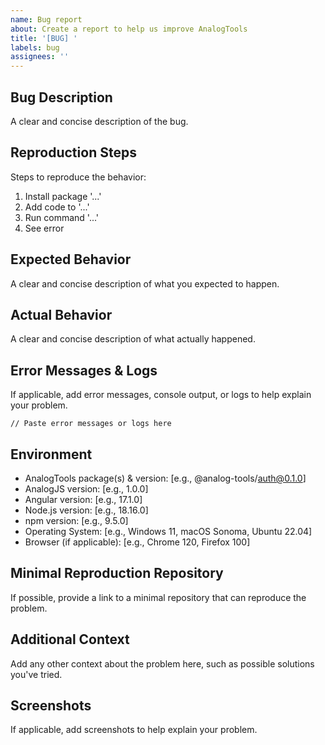```yaml
---
name: Bug report
about: Create a report to help us improve AnalogTools
title: '[BUG] '
labels: bug
assignees: ''
---
```


## Bug Description
A clear and concise description of the bug.

## Reproduction Steps
Steps to reproduce the behavior:
1. Install package '...'
2. Add code to '...'
3. Run command '...'
4. See error

## Expected Behavior
A clear and concise description of what you expected to happen.

## Actual Behavior
A clear and concise description of what actually happened.

## Error Messages & Logs
If applicable, add error messages, console output, or logs to help explain your problem.

```
// Paste error messages or logs here
```

## Environment
- AnalogTools package(s) & version: [e.g., @analog-tools/auth@0.1.0]
- AnalogJS version: [e.g., 1.0.0]
- Angular version: [e.g., 17.1.0]
- Node.js version: [e.g., 18.16.0]
- npm version: [e.g., 9.5.0]
- Operating System: [e.g., Windows 11, macOS Sonoma, Ubuntu 22.04]
- Browser (if applicable): [e.g., Chrome 120, Firefox 100]

## Minimal Reproduction Repository
If possible, provide a link to a minimal repository that can reproduce the problem.

## Additional Context
Add any other context about the problem here, such as possible solutions you've tried.

## Screenshots
If applicable, add screenshots to help explain your problem.
